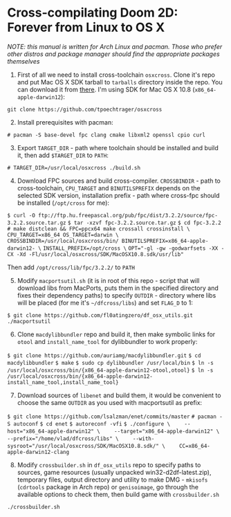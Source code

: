 Cross-compilating Doom 2D: Forever from Linux to OS X
=====================================================

*NOTE: this manual is written for Arch Linux and pacman. Those who prefer other distros and package manager should find the appropriate packages themselves*

1. First of all we need to install cross-toolchain `osxcross`. Clone it's repo and put Mac OS X SDK tarball to `tarballs` directory inside the repo. You can download it from [there](https://github.com/phracker/MacOSX-SDKs). I'm using SDK for Mac OS X 10.8 (`x86_64-apple-darwin12`):

`git clone https://github.com/tpoechtrager/osxcross`

2. Install prerequisites with pacman:

`# pacman -S base-devel fpc clang cmake libxml2 openssl cpio curl`

3. Export `TARGET_DIR` - path where toolchain should be installed and build it, then add `$TARGET_DIR` to `PATH`:

`# TARGET_DIR=/usr/local/osxcross ./build.sh`

4. Download FPC sources and build cross-compiler. `CROSSBINDIR` - path to cross-toolchain, `CPU_TARGET` and `BINUTILSPREFIX` depends on the selected SDK version, installation prefix - path where cross-fpc should be installed (`/opt/cross` for me):

`$ curl -O ftp://ftp.hu.freepascal.org/pub/fpc/dist/3.2.2/source/fpc-3.2.2.source.tar.gz`
`$ tar -xzvf fpc-3.2.2.source.tar.gz`
`$ cd fpc-3.2.2`
`# make distclean && FPC=ppcx64 make crossall crossinstall \`
`CPU_TARGET=x86_64 OS_TARGET=darwin \`
`CROSSBINDIR=/usr/local/osxcross/bin/ BINUTILSPREFIX=x86_64-apple-darwin12- \`
`INSTALL_PREFIX=/opt/cross \`
`OPT="-gl -gw -godwarfsets -XX -CX -Xd -Fl/usr/local/osxcross/SDK/MacOSX10.8.sdk/usr/lib"`

Then add `/opt/cross/lib/fpc/3.2.2/` to `PATH`

5. Modify `macportsutil.sh` (it is in root of this repo - script that will download libs from MacPorts, puts them in the specified directory and fixes their dependency paths) to specify `OUTDIR` - directory where libs will be placed (for me it's `~/dfcross/libs`) and set `FLAG_D` to 1:

`$ git clone https://github.com/fl0atingzero/df_osx_utils.git`
`./macportsutil`

6. Clone `macdylibbundler` repo and build it, then make symbolic links for `otool` and `install_name_tool` for dylibbundler to work properly:

`$ git clone https://github.com/auriamg/macdylibbundler.git`
`$ cd macdylibbundler`
`$ make`
`$ sudo cp dylibbundler /usr/local/bin`
`$ ln -s /usr/local/osxcross/bin/{x86_64-apple-darwin12-otool,otool}`
`$ ln -s /usr/local/osxcross/bin/{x86_64-apple-darwin12-install_name_tool,install_name_tool}`

7. Download sources of `libenet` and build them, it would be convenient to choose the same `OUTDIR` as you used with macportsutil as prefix:

`$ git clone https://github.com/lsalzman/enet/commits/master`
`# pacman -S autoconf`
`$ cd enet`
`$ autoreconf -vfi`
`$ ./configure \`
`    --host="x86_64-apple-darwin12" \`
`    --target="x86_64-apple-darwin12" \`
`    --prefix="/home/vlad/dfcross/libs" \`
`    --with-sysroot="/usr/local/osxcross/SDK/MacOSX10.8.sdk/" \`
`    CC=x86_64-apple-darwin12-clang`

8. Modify `crossbuilder.sh` in `df_osx_utils` repo to specify paths to sources, game resources (usually unpacked win32-d2df-latest.zip), temporary files, output directory and utility to make DMG - `mkisofs` (`cdrtools` package in Arch repo) or `genisoimage`, go through the available options to check them, then build game with `crossbuilder.sh`

`./crossbuilder.sh`
